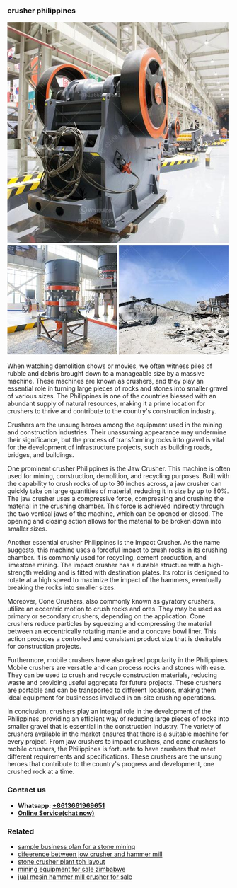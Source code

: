 <h3>crusher philippines</h3><img src='1702260200.jpg' alt=''><p>When watching demolition shows or movies, we often witness piles of rubble and debris brought down to a manageable size by a massive machine. These machines are known as crushers, and they play an essential role in turning large pieces of rocks and stones into smaller gravel of various sizes. The Philippines is one of the countries blessed with an abundant supply of natural resources, making it a prime location for crushers to thrive and contribute to the country's construction industry.</p><p>Crushers are the unsung heroes among the equipment used in the mining and construction industries. Their unassuming appearance may undermine their significance, but the process of transforming rocks into gravel is vital for the development of infrastructure projects, such as building roads, bridges, and buildings.</p><p>One prominent crusher Philippines is the Jaw Crusher. This machine is often used for mining, construction, demolition, and recycling purposes. Built with the capability to crush rocks of up to 30 inches across, a jaw crusher can quickly take on large quantities of material, reducing it in size by up to 80%. The jaw crusher uses a compressive force, compressing and crushing the material in the crushing chamber. This force is achieved indirectly through the two vertical jaws of the machine, which can be opened or closed. The opening and closing action allows for the material to be broken down into smaller sizes.</p><p>Another essential crusher Philippines is the Impact Crusher. As the name suggests, this machine uses a forceful impact to crush rocks in its crushing chamber. It is commonly used for recycling, cement production, and limestone mining. The impact crusher has a durable structure with a high-strength welding and is fitted with destination plates. Its rotor is designed to rotate at a high speed to maximize the impact of the hammers, eventually breaking the rocks into smaller sizes.</p><p>Moreover, Cone Crushers, also commonly known as gyratory crushers, utilize an eccentric motion to crush rocks and ores. They may be used as primary or secondary crushers, depending on the application. Cone crushers reduce particles by squeezing and compressing the material between an eccentrically rotating mantle and a concave bowl liner. This action produces a controlled and consistent product size that is desirable for construction projects.</p><p>Furthermore, mobile crushers have also gained popularity in the Philippines. Mobile crushers are versatile and can process rocks and stones with ease. They can be used to crush and recycle construction materials, reducing waste and providing useful aggregate for future projects. These crushers are portable and can be transported to different locations, making them ideal equipment for businesses involved in on-site crushing operations.</p><p>In conclusion, crushers play an integral role in the development of the Philippines, providing an efficient way of reducing large pieces of rocks into smaller gravel that is essential in the construction industry. The variety of crushers available in the market ensures that there is a suitable machine for every project. From jaw crushers to impact crushers, and cone crushers to mobile crushers, the Philippines is fortunate to have crushers that meet different requirements and specifications. These crushers are the unsung heroes that contribute to the country's progress and development, one crushed rock at a time.</p><h3>Contact us</h3><ul><li><strong>Whatsapp:&nbsp;<a href="https://wa.me/8613661969651">+8613661969651</a></strong></li><li><a href="https://swt.shibang-china.com/?git&amp;zhl&amp;crusher philippines"><strong>Online Service(chat now)</strong></a></li></ul><h3>Related</h3><ul><li><a href='sample business plan for a stone mining.md'>sample business plan for a stone mining</a></li><li><a href='difeerence between jow crusher and hammer mill.md'>difeerence between jow crusher and hammer mill</a></li><li><a href='stone crusher plant tph layout.md'>stone crusher plant tph layout</a></li><li><a href='mining equipment for sale zimbabwe.md'>mining equipment for sale zimbabwe</a></li><li><a href='jual mesin hammer mill crusher for sale.md'>jual mesin hammer mill crusher for sale</a></li></ul>